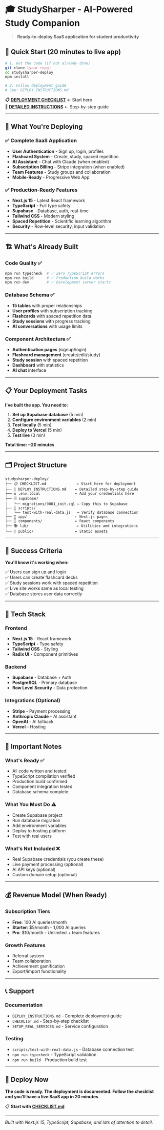 # 🎓 StudySharper - AI-Powered Study Companion

> **Ready-to-deploy SaaS application for student productivity**

## 🚀 Quick Start (20 minutes to live app)

```bash
# 1. Get the code (if not already done)
git clone [your-repo]
cd studysharper-deploy
npm install

# 2. Follow deployment guide
# See: DEPLOY_INSTRUCTIONS.md
```

**📋 [DEPLOYMENT CHECKLIST](./CHECKLIST.md)** ← Start here  
**📖 [DETAILED INSTRUCTIONS](./DEPLOY_INSTRUCTIONS.md)** ← Step-by-step guide  

---

## 🎯 What You're Deploying

### ✅ Complete SaaS Application
- **User Authentication** - Sign up, login, profiles
- **Flashcard System** - Create, study, spaced repetition  
- **AI Assistant** - Chat with Claude (when enabled)
- **Subscription Billing** - Stripe integration (when enabled)
- **Team Features** - Study groups and collaboration
- **Mobile-Ready** - Progressive Web App

### ✅ Production-Ready Features
- **Next.js 15** - Latest React framework
- **TypeScript** - Full type safety
- **Supabase** - Database, auth, real-time
- **Tailwind CSS** - Modern styling
- **Spaced Repetition** - Scientific learning algorithm
- **Security** - Row-level security, input validation

---

## 🏗️ What's Already Built

### Code Quality ✅
```bash
npm run typecheck  # ✅ Zero TypeScript errors
npm run build      # ✅ Production build works
npm run dev        # ✅ Development server starts
```

### Database Schema ✅
- **15 tables** with proper relationships
- **User profiles** with subscription tracking
- **Flashcards** with spaced repetition data
- **Study sessions** with progress tracking
- **AI conversations** with usage limits

### Component Architecture ✅
- **Authentication pages** (signup/login)
- **Flashcard management** (create/edit/study)
- **Study session** with spaced repetition
- **Dashboard** with statistics
- **AI chat** interface

---

## 📋 Your Deployment Tasks

**I've built the app. You need to:**

1. **Set up Supabase database** (5 min)
2. **Configure environment variables** (2 min)  
3. **Test locally** (5 min)
4. **Deploy to Vercel** (5 min)
5. **Test live** (3 min)

**Total time: ~20 minutes**

---

## 🗂️ Project Structure

```
studysharper-deploy/
├── 📋 CHECKLIST.md              ← Start here for deployment
├── 📖 DEPLOY_INSTRUCTIONS.md    ← Detailed step-by-step guide
├── ⚙️ .env.local                ← Add your credentials here
├── 🗄️ supabase/
│   └── migrations/0001_init.sql ← Copy this to Supabase
├── 🧪 scripts/
│   └── test-with-real-data.js   ← Verify database connection
├── 📱 app/                      ← Next.js pages
├── 🧩 components/               ← React components  
├── 📚 lib/                      ← Utilities and integrations
└── 🎨 public/                   ← Static assets
```

---

## 🎯 Success Criteria

**You'll know it's working when:**

✅ Users can sign up and login  
✅ Users can create flashcard decks  
✅ Study sessions work with spaced repetition  
✅ Live site works same as local testing  
✅ Database stores user data correctly  

---

## 🔧 Tech Stack

### Frontend
- **Next.js 15** - React framework
- **TypeScript** - Type safety
- **Tailwind CSS** - Styling
- **Radix UI** - Component primitives

### Backend  
- **Supabase** - Database + Auth
- **PostgreSQL** - Primary database
- **Row Level Security** - Data protection

### Integrations (Optional)
- **Stripe** - Payment processing
- **Anthropic Claude** - AI assistant  
- **OpenAI** - AI fallback
- **Vercel** - Hosting

---

## 🚨 Important Notes

### What's Ready ✅
- All code written and tested
- TypeScript compilation verified
- Production build confirmed  
- Component integration tested
- Database schema complete

### What You Must Do ⚠️
- Create Supabase project
- Run database migration
- Add environment variables
- Deploy to hosting platform
- Test with real users

### What's Not Included ❌
- Real Supabase credentials (you create these)
- Live payment processing (optional)
- AI API keys (optional)
- Custom domain setup (optional)

---

## 💰 Revenue Model (When Ready)

### Subscription Tiers
- **Free**: 100 AI queries/month
- **Starter**: $5/month - 1,000 AI queries  
- **Pro**: $10/month - Unlimited + team features

### Growth Features
- Referral system
- Team collaboration
- Achievement gamification
- Export/import functionality

---

## 📞 Support

### Documentation
- `DEPLOY_INSTRUCTIONS.md` - Complete deployment guide
- `CHECKLIST.md` - Step-by-step checklist
- `SETUP_REAL_SERVICES.md` - Service configuration

### Testing
- `scripts/test-with-real-data.js` - Database connection test
- `npm run typecheck` - TypeScript validation
- `npm run build` - Production build test

---

## 🎉 Deploy Now

**The code is ready. The deployment is documented. Follow the checklist and you'll have a live SaaS app in 20 minutes.**

📋 **Start with [CHECKLIST.md](./CHECKLIST.md)**

---

*Built with Next.js 15, TypeScript, Supabase, and lots of attention to detail.*